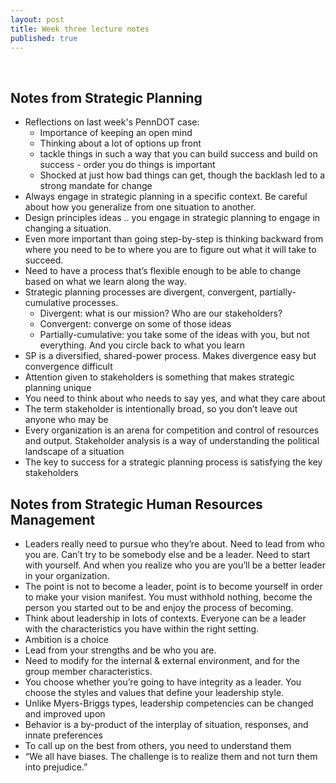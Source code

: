 ```yaml
---
layout: post
title: Week three lecture notes
published: true
---
```

&nbsp;

## Notes from Strategic Planning

* Reflections on last week's PennDOT case:
  * Importance of keeping an open mind
  * Thinking about a lot of options up front
  * tackle things in such a way that you can build success and build on success - order you do things is important
  * Shocked at just how bad things can get, though the backlash led to a strong mandate for change
* Always engage in strategic planning in a specific context. Be careful about how you generalize from one situation to another.
* Design principles ideas .. you engage in strategic planning to engage in changing a situation.
* Even more important than going step-by-step is thinking backward from where you need to be to where you are to figure out what it will take to succeed.
* Need to have a process that’s flexible enough to be able to change based on what we learn along the way.
* Strategic planning processes are divergent, convergent, partially-cumulative processes.
  * Divergent: what is our mission? Who are our stakeholders?
  * Convergent: converge on some of those ideas
  * Partially-cumulative: you take some of the ideas with you, but not everything. And you circle back to what you learn
* SP is a diversified, shared-power process. Makes divergence easy but convergence difficult
* Attention given to stakeholders is something that makes strategic planning unique
* You need to think about who needs to say yes, and what they care about
* The term stakeholder is intentionally broad, so you don’t leave out anyone who may be
* Every organization is an arena for competition and control of resources and output. Stakeholder analysis is a way of understanding the political landscape of a situation
* The key to success for a strategic planning process is satisfying the key stakeholders

## Notes from Strategic Human Resources Management

* Leaders really need to pursue who they’re about. Need to lead from who you are. Can’t try to be somebody else and be a leader. Need to start with yourself. And when you realize who you are you’ll be a better leader in your organization.
* The point is not to become a leader, point is to become yourself in order to make your vision manifest. You must withhold nothing, become the person you started out to be and enjoy the process of becoming.
* Think about leadership in lots of contexts. Everyone can be a leader with the characteristics you have within the right setting.
* Ambition is a choice
* Lead from your strengths and be who you are.
* Need to modify for the internal & external environment, and for the group member characteristics.
* You choose whether you’re going to have integrity as a leader. You choose the styles and values that define your leadership style.
* Unlike Myers-Briggs types, leadership competencies can be changed and improved upon
* Behavior is a by-product of the interplay of situation, responses, and innate preferences
* To call up on the best from others, you need to understand them
* “We all have biases. The challenge is to realize them and not turn them into prejudice.”
